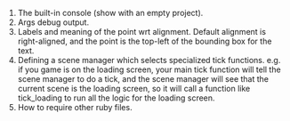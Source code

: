 1. The built-in console (show with an empty project).
2. Args debug output.
3. Labels and meaning of the point wrt alignment. Default alignment is right-aligned, and the point is the top-left of the bounding box for the text.
4. Defining a scene manager which selects specialized tick functions. e.g. if you game is on the loading screen, your main tick function will tell the scene manager to do a tick, and the scene manager will see that the current scene is the loading screen, so it will call a function like tick_loading to run all the logic for the loading screen.
5. How to require other ruby files.
